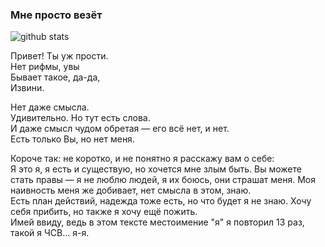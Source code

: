### Мне просто везёт
​![​github stats​](https://github-readme-stats.vercel.app/api?username=zoodogood&theme=discord_old_blurple&show_icons=true&hide_rank=true&locale=ru&hide_border=true&border-radius=100&custom_title=Статистика&#032;пользователя&#032;zoodogood&#032;на&#032;платформе&#032;Github)


Привет! Ты уж прости.  
Нет рифмы, увы  
Бывает такое, да-да,  
Извини.  
  
Нет даже смысла.  
Удивительно. Но тут есть слова.  
И даже смысл чудом обретая — его всё нет, и нет.  
Есть только Вы, но нет меня.  
  
Короче так: не коротко, и не понятно я расскажу вам о себе:  
Я это я, я есть и существую, но хочется мне злым быть. Вы можете стать правы — я не люблю людей, я их боюсь, они страшат меня. Моя наивность меня же добивает, нет смысла в этом, знаю.  
Есть план действий, надежда тоже есть, но что будет я не знаю. Хочу себя прибить, но также я хочу ещё пожить.  
Имей ввиду, ведь в этом тексте местоимение "я" я повторил 13 раз, такой я ЧСВ... я-я.  
